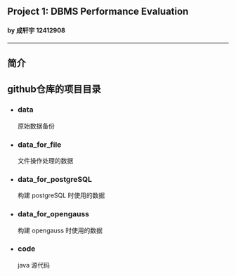 ## Project 1: DBMS Performance Evaluation
#### by 成轩宇 12412908

-----
## 简介

## github仓库的项目目录

* ### data 
  原始数据备份  
* ### data_for_file
  文件操作处理的数据
* ### data_for_postgreSQL
  构建 postgreSQL 时使用的数据
* ### data_for_opengauss
  构建 opengauss 时使用的数据
* ### code
  java 源代码
